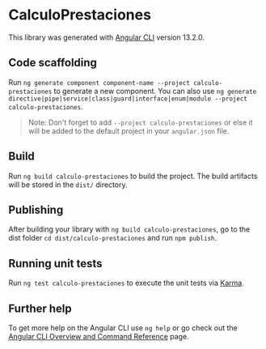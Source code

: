# CalculoPrestaciones

This library was generated with [Angular CLI](https://github.com/angular/angular-cli) version 13.2.0.

## Code scaffolding

Run `ng generate component component-name --project calculo-prestaciones` to generate a new component. You can also use `ng generate directive|pipe|service|class|guard|interface|enum|module --project calculo-prestaciones`.
> Note: Don't forget to add `--project calculo-prestaciones` or else it will be added to the default project in your `angular.json` file. 

## Build

Run `ng build calculo-prestaciones` to build the project. The build artifacts will be stored in the `dist/` directory.

## Publishing

After building your library with `ng build calculo-prestaciones`, go to the dist folder `cd dist/calculo-prestaciones` and run `npm publish`.

## Running unit tests

Run `ng test calculo-prestaciones` to execute the unit tests via [Karma](https://karma-runner.github.io).

## Further help

To get more help on the Angular CLI use `ng help` or go check out the [Angular CLI Overview and Command Reference](https://angular.io/cli) page.
